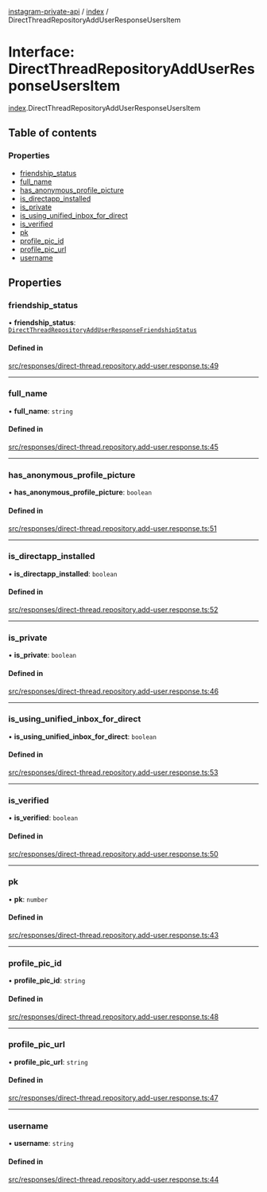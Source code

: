 [instagram-private-api](../../README.md) / [index](../../modules/index.md) / DirectThreadRepositoryAddUserResponseUsersItem

# Interface: DirectThreadRepositoryAddUserResponseUsersItem

[index](../../modules/index.md).DirectThreadRepositoryAddUserResponseUsersItem

## Table of contents

### Properties

- [friendship\_status](DirectThreadRepositoryAddUserResponseUsersItem.md#friendship_status)
- [full\_name](DirectThreadRepositoryAddUserResponseUsersItem.md#full_name)
- [has\_anonymous\_profile\_picture](DirectThreadRepositoryAddUserResponseUsersItem.md#has_anonymous_profile_picture)
- [is\_directapp\_installed](DirectThreadRepositoryAddUserResponseUsersItem.md#is_directapp_installed)
- [is\_private](DirectThreadRepositoryAddUserResponseUsersItem.md#is_private)
- [is\_using\_unified\_inbox\_for\_direct](DirectThreadRepositoryAddUserResponseUsersItem.md#is_using_unified_inbox_for_direct)
- [is\_verified](DirectThreadRepositoryAddUserResponseUsersItem.md#is_verified)
- [pk](DirectThreadRepositoryAddUserResponseUsersItem.md#pk)
- [profile\_pic\_id](DirectThreadRepositoryAddUserResponseUsersItem.md#profile_pic_id)
- [profile\_pic\_url](DirectThreadRepositoryAddUserResponseUsersItem.md#profile_pic_url)
- [username](DirectThreadRepositoryAddUserResponseUsersItem.md#username)

## Properties

### friendship\_status

• **friendship\_status**: [`DirectThreadRepositoryAddUserResponseFriendshipStatus`](DirectThreadRepositoryAddUserResponseFriendshipStatus.md)

#### Defined in

[src/responses/direct-thread.repository.add-user.response.ts:49](https://github.com/Nerixyz/instagram-private-api/blob/0e0721c/src/responses/direct-thread.repository.add-user.response.ts#L49)

___

### full\_name

• **full\_name**: `string`

#### Defined in

[src/responses/direct-thread.repository.add-user.response.ts:45](https://github.com/Nerixyz/instagram-private-api/blob/0e0721c/src/responses/direct-thread.repository.add-user.response.ts#L45)

___

### has\_anonymous\_profile\_picture

• **has\_anonymous\_profile\_picture**: `boolean`

#### Defined in

[src/responses/direct-thread.repository.add-user.response.ts:51](https://github.com/Nerixyz/instagram-private-api/blob/0e0721c/src/responses/direct-thread.repository.add-user.response.ts#L51)

___

### is\_directapp\_installed

• **is\_directapp\_installed**: `boolean`

#### Defined in

[src/responses/direct-thread.repository.add-user.response.ts:52](https://github.com/Nerixyz/instagram-private-api/blob/0e0721c/src/responses/direct-thread.repository.add-user.response.ts#L52)

___

### is\_private

• **is\_private**: `boolean`

#### Defined in

[src/responses/direct-thread.repository.add-user.response.ts:46](https://github.com/Nerixyz/instagram-private-api/blob/0e0721c/src/responses/direct-thread.repository.add-user.response.ts#L46)

___

### is\_using\_unified\_inbox\_for\_direct

• **is\_using\_unified\_inbox\_for\_direct**: `boolean`

#### Defined in

[src/responses/direct-thread.repository.add-user.response.ts:53](https://github.com/Nerixyz/instagram-private-api/blob/0e0721c/src/responses/direct-thread.repository.add-user.response.ts#L53)

___

### is\_verified

• **is\_verified**: `boolean`

#### Defined in

[src/responses/direct-thread.repository.add-user.response.ts:50](https://github.com/Nerixyz/instagram-private-api/blob/0e0721c/src/responses/direct-thread.repository.add-user.response.ts#L50)

___

### pk

• **pk**: `number`

#### Defined in

[src/responses/direct-thread.repository.add-user.response.ts:43](https://github.com/Nerixyz/instagram-private-api/blob/0e0721c/src/responses/direct-thread.repository.add-user.response.ts#L43)

___

### profile\_pic\_id

• **profile\_pic\_id**: `string`

#### Defined in

[src/responses/direct-thread.repository.add-user.response.ts:48](https://github.com/Nerixyz/instagram-private-api/blob/0e0721c/src/responses/direct-thread.repository.add-user.response.ts#L48)

___

### profile\_pic\_url

• **profile\_pic\_url**: `string`

#### Defined in

[src/responses/direct-thread.repository.add-user.response.ts:47](https://github.com/Nerixyz/instagram-private-api/blob/0e0721c/src/responses/direct-thread.repository.add-user.response.ts#L47)

___

### username

• **username**: `string`

#### Defined in

[src/responses/direct-thread.repository.add-user.response.ts:44](https://github.com/Nerixyz/instagram-private-api/blob/0e0721c/src/responses/direct-thread.repository.add-user.response.ts#L44)
